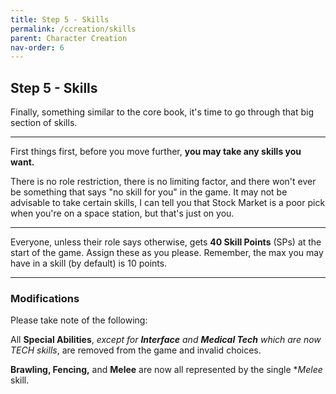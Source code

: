```yaml
---
title: Step 5 - Skills
permalink: /ccreation/skills
parent: Character Creation
nav-order: 6
---
```


## Step 5 - Skills

Finally, something similar to the core book, it's time to go through that big section of skills.

---

First things first, before you move further, **you may take any skills you want.** 

There is no role restriction, there is no limiting factor, and there won't ever be something that says "no skill for you" in the game. It may not be advisable to take certain skills, I can tell you that Stock Market is a poor pick when you're on a space station, but that's just on you.

---

Everyone, unless their role says otherwise, gets **40 Skill Points** (SPs) at the start of the game. Assign these as you please. Remember, the max you may have in a skill (by default) is 10 points.

---

### Modifications

Please take note of the following:

All **Special Abilities**, *except for **Interface** and **Medical Tech** which are now TECH skills*, are removed from the game and invalid choices.

**Brawling, Fencing,** and **Melee** are now all represented by the single **Melee* skill.
